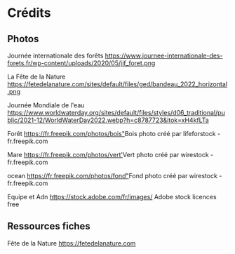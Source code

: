 # Crédits #

## Photos

Journée internationale des forêts <https://www.journee-internationale-des-forets.fr/wp-content/uploads/2020/05/jif_foret.png>

La Fête de la Nature <https://fetedelanature.com/sites/default/files/ged/bandeau_2022_horizontal.png>

Journée Mondiale de l'eau <https://www.worldwaterday.org/sites/default/files/styles/d06_traditional/public/2021-12/WorldWaterDay2022.webp?h=c8787723&itok=xH4kfLTa>

Forêt <https://fr.freepik.com/photos/bois">Bois photo créé par lifeforstock - fr.freepik.com

Mare <https://fr.freepik.com/photos/vert'>Vert photo créé par wirestock - fr.freepik.com

ocean <https://fr.freepik.com/photos/fond">Fond photo créé par wirestock - fr.freepik.com

Equipe et Adn <https://stock.adobe.com/fr/images/> Adobe stock licences free

## Ressources fiches

Fête de la Nature <https://fetedelanature.com>